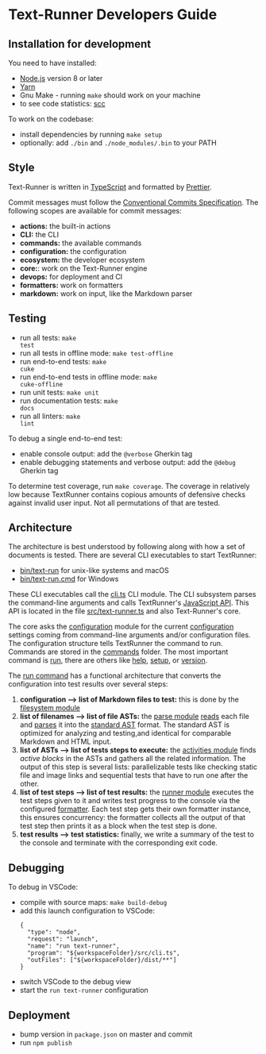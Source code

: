 # Text-Runner Developers Guide

## Installation for development

You need to have installed:

- [Node.js](https://nodejs.org) version 8 or later
- [Yarn](https://yarnpkg.com)
- Gnu Make - running `make` should work on your machine
- to see code statistics: [scc](https://github.com/boyter/scc)

To work on the codebase:

- install dependencies by running <code textrun="verify-make-command">make
  setup</code>
- optionally: add `./bin` and `./node_modules/.bin` to your PATH

## Style

Text-Runner is written in [TypeScript](https://www.typescriptlang.org) and
formatted by [Prettier](https://prettier.io).

<!-- TODO: remove this -->

Commit messages must follow the
[Conventional Commits Specification](https://www.conventionalcommits.org). The
following scopes are available for commit messages:

- **actions:** the built-in actions
- **CLI:** the CLI
- **commands:** the available commands
- **configuration:** the configuration
- **ecosystem:** the developer ecosystem
- **core:**: work on the Text-Runner engine
- **devops:** for deployment and CI
- **formatters:** work on formatters
- **markdown:** work on input, like the Markdown parser

## Testing

- run all tests: <code textrun="verify-make-command">make test</code>
- run all tests in offline mode: <code textrun="verify-make-command">make
  test-offline</code>
- run end-to-end tests: <code textrun="verify-make-command">make cuke</code>
- run end-to-end tests in offline mode: <code>make cuke-offline</code>
- run unit tests: <code>make unit</code>
- run documentation tests: <code textrun="verify-make-command">make docs</code>
- run all linters: <code textrun="verify-make-command">make lint</code>

To debug a single end-to-end test:

- enable console output: add the `@verbose` Gherkin tag
- enable debugging statements and verbose output: add the `@debug` Gherkin tag

To determine test coverage, run <code textrun="verify-make-command">make
coverage</code>. The coverage in relatively low because TextRunner contains
copious amounts of defensive checks against invalid user input. Not all
permutations of that are tested.

## Architecture

The architecture is best understood by following along with how a set of
documents is tested. There are several CLI executables to start TextRunner:

- [bin/text-run](bin/text-run) for unix-like systems and macOS
- [bin/text-run.cmd](bin/text-run.cmd) for Windows

These CLI executables call the [cli.ts](src/cli.ts) CLI module. The CLI
subsystem parses the command-line arguments and calls TextRunner's
[JavaScript API](src/text-runner.ts). This API is located in the file
[src/text-runner.ts](src/text-runner.ts) and also Text-Runner's core.

The core asks the [configuration](src/configuration) module for the current
[configuration](src/configuration/types/configuration.ts) settings coming from
command-line arguments and/or configuration files. The configuration structure
tells TextRunner the command to run. Commands are stored in the
[commands](src/commands) folder. The most important command is
[run](src/commands/run.ts), there are others like [help](src/commands/help.ts),
[setup](src/commands/setup.ts), or [version](src/commands/version.ts).

The [run command](src/commands/run.ts) has a functional architecture that
converts the configuration into test results over several steps:

1. **configuration --> list of Markdown files to test:** this is done by the
   [filesystem module](src/filesystem)
1. **list of filenames --> list of file ASTs:** the [parse module](src/parsers)
   [reads](src/parsers/markdown/parse-markdown-files.ts) each file and
   [parses](src/parsers/markdown/md-parser.ts) it into the
   [standard AST](src/parsers/standard-AST) format. The standard AST is
   optimized for analyzing and testing,and identical for comparable Markdown and
   HTML input.
1. **list of ASTs --> list of tests steps to execute:** the
   [activities module](src/activity-list) finds _active blocks_ in the ASTs and
   gathers all the related information. The output of this step is several
   lists: parallelizable tests like checking static file and image links and
   sequential tests that have to run one after the other.
1. **list of test steps --> list of test results:** the
   [runner module](src/runners) executes the test steps given to it and writes
   test progress to the console via the configured [formatter](src/formatters).
   Each test step gets their own formatter instance, this ensures concurrency:
   the formatter collects all the output of that test step then prints it as a
   block when the test step is done.
1. **test results --> test statistics:** finally, we write a summary of the test
   to the console and terminate with the corresponding exit code.

## Debugging

To debug in VSCode:

- compile with source maps: `make build-debug`
- add this launch configuration to VSCode:
  ```
  {
    "type": "node",
    "request": "launch",
    "name": "run text-runner",
    "program": "${workspaceFolder}/src/cli.ts",
    "outFiles": ["${workspaceFolder}/dist/**"]
  }
  ```
- switch VSCode to the debug view
- start the `run text-runner` configuration

## Deployment

- bump version in `package.json` on master and commit
- run `npm publish`
